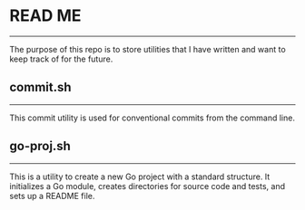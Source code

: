 # READ ME
---

The purpose of this repo is to store utilities that I have written and want to keep track of for the future.

## commit.sh
---
This commit utility is used for conventional commits from the command line.

## go-proj.sh
---
This is a utility to create a new Go project with a standard structure. It initializes a Go module, creates directories for source code and tests, and sets up a README file.
